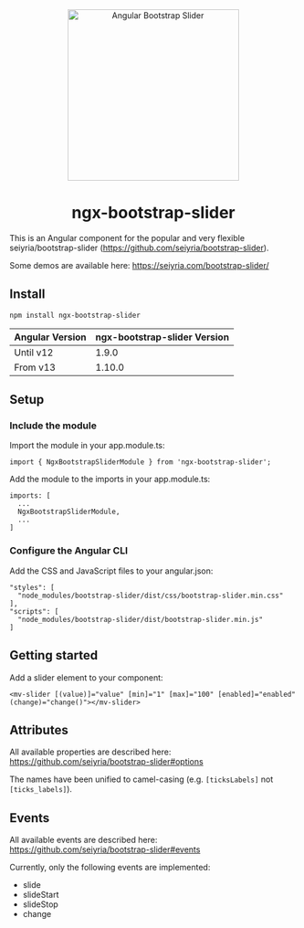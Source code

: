 <div align="center">
  <img src="https://raw.githubusercontent.com/moritzvieli/ngx-bootstrap-slider/master/misc/documentation-assets/examples.png" width="300" alt="Angular Bootstrap Slider">
  <br>
  <h1>ngx-bootstrap-slider</h1>
</div>

This is an Angular component for the popular and very flexible seiyria/bootstrap-slider (https://github.com/seiyria/bootstrap-slider).

Some demos are available here: https://seiyria.com/bootstrap-slider/

## Install

```
npm install ngx-bootstrap-slider
```

| Angular Version | ngx-bootstrap-slider Version |
| --------------- | ---------------------------- |
| Until v12       | 1.9.0                        |
| From v13        | 1.10.0                       |

## Setup

### Include the module

Import the module in your app.module.ts:

```
import { NgxBootstrapSliderModule } from 'ngx-bootstrap-slider';
```

Add the module to the imports in your app.module.ts:

```
imports: [
  ...
  NgxBootstrapSliderModule,
  ...
]
```

### Configure the Angular CLI

Add the CSS and JavaScript files to your angular.json:

```
"styles": [
  "node_modules/bootstrap-slider/dist/css/bootstrap-slider.min.css"
],
"scripts": [
  "node_modules/bootstrap-slider/dist/bootstrap-slider.min.js"
]
```

## Getting started

Add a slider element to your component:

```
<mv-slider [(value)]="value" [min]="1" [max]="100" [enabled]="enabled" (change)="change()"></mv-slider>
```

## Attributes

All available properties are described here: https://github.com/seiyria/bootstrap-slider#options

The names have been unified to camel-casing (e.g. `[ticksLabels]` not `[ticks_labels]`).

## Events

All available events are described here: https://github.com/seiyria/bootstrap-slider#events

Currently, only the following events are implemented:
- slide
- slideStart
- slideStop
- change